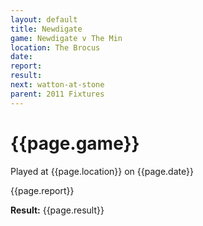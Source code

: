 ```yaml
---
layout: default
title: Newdigate
game: Newdigate v The Min
location: The Brocus
date: 
report: 
result:  
next: watton-at-stone
parent: 2011 Fixtures
---
```


# {{page.game}}

Played at {{page.location}} on {{page.date}}

{{page.report}}

**Result:** {{page.result}}
